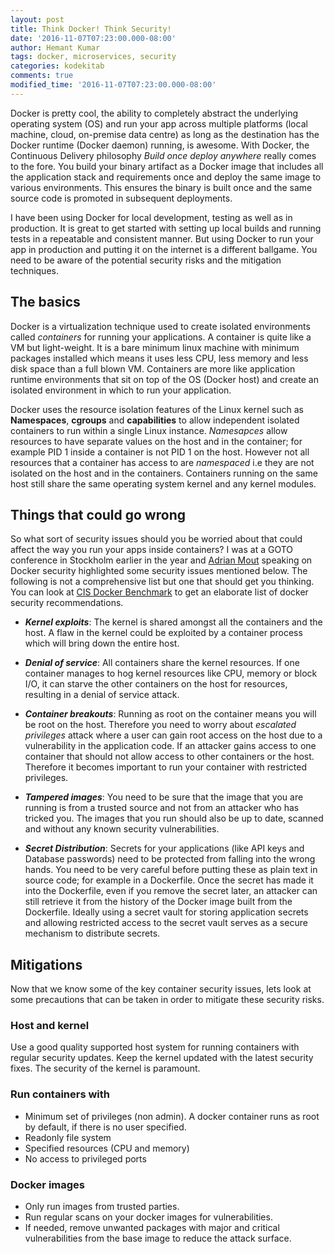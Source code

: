 ```yaml
---
layout: post
title: Think Docker! Think Security!
date: '2016-11-07T07:23:00.000-08:00'
author: Hemant Kumar
tags: docker, microservices, security
categories: kodekitab
comments: true
modified_time: '2016-11-07T07:23:00.000-08:00'
---
```


Docker is pretty cool, the ability to completely abstract the underlying operating system (OS) and run your app across multiple platforms (local machine, cloud, on-premise data centre) as long as the destination has the Docker runtime (Docker daemon) running, is awesome. With Docker, the Continuous Delivery philosophy *Build once deploy anywhere* really comes to the fore. You build your binary artifact as a Docker image that includes all the application stack and requirements once and deploy the same image to various environments. This ensures the binary is built once and the same source code is promoted in subsequent deployments.

I have been using Docker for local development, testing as well as in production. It is great to get started with setting up local builds and running tests in a repeatable and consistent manner. But using Docker to run your app in production and putting it on the internet is a different ballgame. You need to be aware of the potential security risks and the mitigation techniques.

## The basics
Docker is a virtualization technique used to create isolated environments called *containers* for running your applications. A container is quite like a VM but light-weight. It is a bare minimum linux machine with minimum packages installed which means it uses less CPU, less memory and less disk space than a full blown VM. Containers are more like application runtime environments that sit on top of the OS (Docker host) and create an isolated environment in which to run your application.

Docker uses the resource isolation features of the Linux kernel such as **Namespaces**, **cgroups** and **capabilities** to allow independent isolated containers to run within a single Linux instance. *Namesapces* allow resources to have separate values on the host and in the container; for example PID 1 inside a container is not PID 1 on the host.  However not all resources that a container has access to are *namespaced* i.e they are not isolated on the host and in the containers. Containers running on the same host still share the same operating system kernel and any kernel modules.

## Things that could go wrong
So what sort of security issues should you be worried about that could affect the way you run your apps inside containers? I was at a GOTO conference in Stockholm earlier in the year and [Adrian Mout](https://twitter.com/adrianmouat) speaking on Docker security highlighted some security issues mentioned below. The following is not a comprehensive list but one that should get you thinking. You can look at [CIS Docker Benchmark](https://benchmarks.cisecurity.org/tools2/docker/CIS_Docker_1.11.0_Benchmark_v1.0.0.pdf) to get an elaborate list of docker security recommendations.

* ***Kernel exploits***: The kernel is shared amongst all the containers and the host. A flaw in the kernel could be exploited by a container process which will bring down the entire host.

* ***Denial of service***: All containers share the kernel resources. If one container manages to hog kernel resources like CPU, memory or block I/O, it can starve the other containers on the host for resources, resulting in a denial of service attack.

* ***Container breakouts***: Running as root on the container means you will be root on the host. Therefore you need to worry about *escalated privileges* attack where a user can gain root access on the host due to a vulnerability in the application code. If an attacker gains access to one container that should not allow access to other containers or the host. Therefore it becomes important to run your container with restricted privileges.

* ***Tampered images***: You need to be sure that the image that you are running is from a trusted source and not from an attacker who has tricked you. The images that you run should also be up to date, scanned and without any known security vulnerabilities.

* ***Secret Distribution***: Secrets for your applications (like API keys and Database passwords) need to be protected from falling into the wrong hands. You need to be very careful before putting these as plain text in source code; for example in a Dockerfile. Once the secret has made it into the Dockerfile, even if you remove the secret later, an attacker can still retrieve it from the history of the Docker image built from the Dockerfile. Ideally using a secret vault for storing application secrets and allowing restricted access to the secret vault serves as a secure mechanism to distribute secrets.

## Mitigations

Now that we know some of the key container security issues, lets look at some precautions that can be taken in order to mitigate these security risks.

### Host and kernel
Use a good quality supported host system for running containers with regular security updates. Keep the kernel updated with the latest security fixes. The security of the kernel is paramount.

### Run containers with
  * Minimum set of privileges (non admin). A docker container runs as root by default, if there is no user specified.
  * Readonly file system
  * Specified resources (CPU and memory)
  * No access to privileged ports


### Docker images
* Only run images from trusted parties.
* Run regular scans on your docker images for vulnerabilities.
* If needed, remove unwanted packages with major and critical vulnerabilities from the base image to reduce the attack surface.
